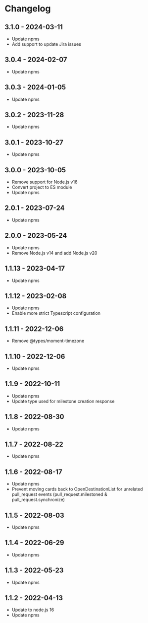 # Changelog

## 3.1.0 - 2024-03-11

- Update npms
- Add support to update Jira issues

## 3.0.4 - 2024-02-07

- Update npms

## 3.0.3 - 2024-01-05

- Update npms

## 3.0.2 - 2023-11-28

- Update npms

## 3.0.1 - 2023-10-27

- Update npms

## 3.0.0 - 2023-10-05

- Remove support for Node.js v16
- Convert project to ES module
- Update npms

## 2.0.1 - 2023-07-24

- Update npms

## 2.0.0 - 2023-05-24

- Update npms
- Remove Node.js v14 and add Node.js v20

## 1.1.13 - 2023-04-17

- Update npms

## 1.1.12 - 2023-02-08

- Update npms
- Enable more strict Typescript configuration

## 1.1.11 - 2022-12-06

- Remove @types/moment-timezone

## 1.1.10 - 2022-12-06

- Update npms

## 1.1.9 - 2022-10-11

- Update npms
- Update type used for milestone creation response

## 1.1.8 - 2022-08-30

- Update npms

## 1.1.7 - 2022-08-22

- Update npms

## 1.1.6 - 2022-08-17

- Update npms
- Prevent moving cards back to OpenDestinationList for unrelated pull_request events (pull_request.milestoned & pull_request.synchronize)

## 1.1.5 - 2022-08-03

- Update npms

## 1.1.4 - 2022-06-29

- Update npms

## 1.1.3 - 2022-05-23

- Update npms

## 1.1.2 - 2022-04-13

- Update to node.js 16
- Update npms

